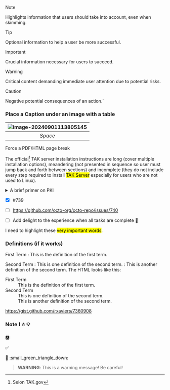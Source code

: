 



> [!NOTE]  
> Highlights information that users should take into account, even when skimming.

> [!TIP]
> Optional information to help a user be more successful.

> [!IMPORTANT]  
> Crucial information necessary for users to succeed.

> [!WARNING]  
> Critical content demanding immediate user attention due to potential risks.

> [!CAUTION]
> Negative potential consequences of an action.`
>
> 

### Place a Caption under an image with a table

| ![image-20240901113805145](Fig1.png) |
| :----------------------------------: |
|               *Space*                |



Force a PDF/HTML page break

<div style="page-break-after: always"></div>



The official[^1] TAK server installation instructions are long (cover multiple installation options), meandering (not presented in sequence so user must jump back and forth between sections) and incomplete (they do not include every step required to install <mark>TAK Server</mark>  especially for users who are not used to Linux).

[^1]: Selon TAK.gov



<details>
<summary>A brief primer on PKI</summary>
A brief primer on PKI - Keys come in two halves, a public key and a private key. The public key can be distributed publicly and widely, and you can use it to verify, but not replicate, information generated using the private key. The private key must be kept secret.
</details>




- [x] #739
- [ ] https://github.com/octo-org/octo-repo/issues/740
- [ ] Add delight to the experience when all tasks are complete :tada:





I need to highlight these <mark>very important words</mark>.


### Definitions (if it works) 
First Term
: This is the definition of the first term.

Second Term
: This is one definition of the second term.
: This is another definition of the second term.
The HTML looks like this:

<dl>
  <dt>First Term</dt>
  <dd>This is the definition of the first term.</dd>
  <dt>Second Term</dt>
  <dd>This is one definition of the second term. </dd>
  <dd>This is another definition of the second term.</dd>
</dl>


https://gist.github.com/rxaviers/7360908

### Note :exclamation: :star: :bulb:



:a:

:white_check_mark:

:small_red_triangle_down:
:small_green_triangle_down:

> **WARNING**: This is a warning message! Be careful!
